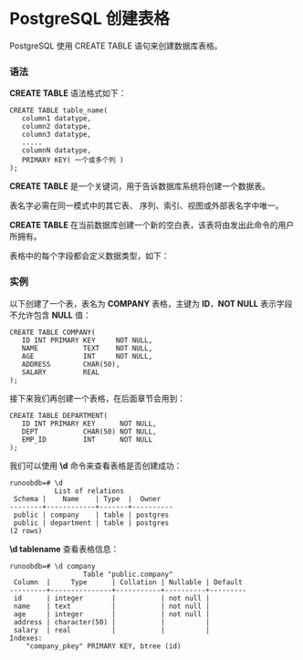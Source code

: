 # PostgreSQL 创建表格

PostgreSQL 使用 CREATE TABLE 语句来创建数据库表格。

### 语法

**CREATE TABLE** 语法格式如下：

```
CREATE TABLE table_name(
   column1 datatype,
   column2 datatype,
   column3 datatype,
   .....
   columnN datatype,
   PRIMARY KEY( 一个或多个列 )
);
```

**CREATE TABLE** 是一个关键词，用于告诉数据库系统将创建一个数据表。

表名字必需在同一模式中的其它表、 序列、索引、视图或外部表名字中唯一。

**CREATE TABLE** 在当前数据库创建一个新的空白表，该表将由发出此命令的用户所拥有。

表格中的每个字段都会定义数据类型，如下：

### 实例

以下创建了一个表，表名为 **COMPANY** 表格，主键为 **ID**，**NOT NULL** 表示字段不允许包含 **NULL** 值：

```
CREATE TABLE COMPANY(
   ID INT PRIMARY KEY     NOT NULL,
   NAME           TEXT    NOT NULL,
   AGE            INT     NOT NULL,
   ADDRESS        CHAR(50),
   SALARY         REAL
);
```

接下来我们再创建一个表格，在后面章节会用到：

```
CREATE TABLE DEPARTMENT(
   ID INT PRIMARY KEY      NOT NULL,
   DEPT           CHAR(50) NOT NULL,
   EMP_ID         INT      NOT NULL
);
```

我们可以使用 **\d** 命令来查看表格是否创建成功：

```
runoobdb=# \d
           List of relations
 Schema |    Name    | Type  |  Owner   
--------+------------+-------+----------
 public | company    | table | postgres
 public | department | table | postgres
(2 rows)
```

**\d tablename** 查看表格信息：

```
runoobdb=# \d company
                  Table "public.company"
 Column  |     Type      | Collation | Nullable | Default 
---------+---------------+-----------+----------+---------
 id      | integer       |           | not null | 
 name    | text          |           | not null | 
 age     | integer       |           | not null | 
 address | character(50) |           |          | 
 salary  | real          |           |          | 
Indexes:
    "company_pkey" PRIMARY KEY, btree (id)
```